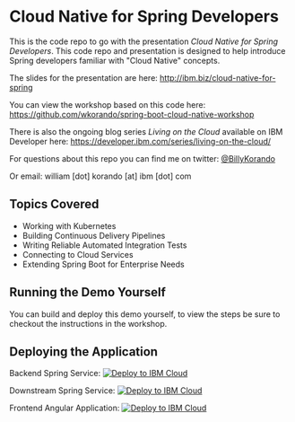 # Cloud Native for Spring Developers

This is the code repo to go with the presentation *Cloud Native for Spring Developers*. This code repo and presentation is designed to help introduce Spring developers familiar with "Cloud Native" concepts. 

The slides for the presentation are here: http://ibm.biz/cloud-native-for-spring 

You can view the workshop based on this code here: https://github.com/wkorando/spring-boot-cloud-native-workshop

There is also the ongoing blog series *Living on the Cloud* available on IBM Developer here: https://developer.ibm.com/series/living-on-the-cloud/

For questions about this repo you can find me on twitter: [@BillyKorando](https://twitter.com/BillyKorando)

Or email: william [dot] korando [at] ibm [dot] com

## Topics Covered

* Working with Kubernetes
* Building Continuous Delivery Pipelines
* Writing Reliable Automated Integration Tests
* Connecting to Cloud Services
* Extending Spring Boot for Enterprise Needs

## Running the Demo Yourself 

You can build and deploy this demo yourself, to view the steps be sure to checkout the instructions in the workshop. 

## Deploying the Application

Backend Spring Service: [![Deploy to IBM Cloud](https://cloud.ibm.com/devops/setup/deploy/button.png)](https://cloud.ibm.com/devops/setup/deploy?repository=https://github.com/wkorando/cnsd-produce-service&branch=master&env_id=ibm:yp:us-south)

Downstream Spring Service: [![Deploy to IBM Cloud](https://cloud.ibm.com/devops/setup/deploy/button.png)](https://cloud.ibm.com/devops/setup/deploy?repository=https://github.com/wkorando/cnsd-downstream-service&branch=master&env_id=ibm:yp:us-south)
	
Frontend Angular Application: [![Deploy to IBM Cloud](https://cloud.ibm.com/devops/setup/deploy/button.png)](https://cloud.ibm.com/devops/setup/deploy?repository=https://github.com/wkorando/cnsd-produce-client&branch=master&env_id=ibm:yp:us-south)